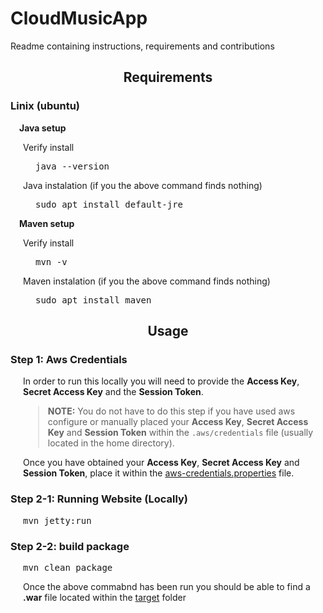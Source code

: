 # CloudMusicApp
Readme containing instructions, requirements and contributions

## <center>Requirements</center>

### Linix (ubuntu)
&emsp;**Java setup**
<div style="margin-left: 20px;">
Verify install
<pre style="margin-left: 20px;">
java --version
</pre>
Java instalation (if you the above command finds nothing)
<pre style="margin-left: 20px;">
sudo apt install default-jre
</pre>
</div>

&emsp;**Maven setup**
<div style="margin-left: 20px;">
Verify install
<pre style="margin-left: 20px;">
mvn -v
</pre>
Maven instalation (if you the above command finds nothing)
<pre style="margin-left: 20px;">
sudo apt install maven
</pre>
</div>


## <center>Usage</center>

### Step 1: Aws Credentials
<div style="margin-left: 20px;">
In order to run this locally you will need to provide the <b>Access Key</b>, <b>Secret Access Key</b> and the <b>Session Token</b>.

> **NOTE:** You do not have to do this step if you have used aws configure or manually placed your **Access Key**, **Secret Access Key** and **Session Token** within the `.aws/credentials` file (usually located in the home directory).

Once you have obtained your **Access Key**, **Secret Access Key** and **Session Token**, place it within the [aws-credentials.properties](src/main/resources/aws-credentials.properties) file.
</div>

### Step 2-1: Running Website (Locally)
<pre style="margin-left: 20px;">
mvn jetty:run
</pre>

### Step 2-2: build package
<pre style="margin-left: 20px;">
mvn clean package
</pre>
<div style="margin-left: 20px;">
Once the above commabnd has been run you should be able to find a <b>.war</b> file located within the <a href="target/">target</a> folder
</div>